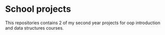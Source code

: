 # School projects

This repositories contains 2 of my second year projects for oop introduction and data structures courses.
